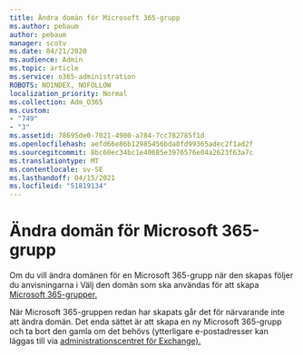 ```yaml
---
title: Ändra domän för Microsoft 365-grupp
ms.author: pebaum
author: pebaum
manager: scotv
ms.date: 04/21/2020
ms.audience: Admin
ms.topic: article
ms.service: o365-administration
ROBOTS: NOINDEX, NOFOLLOW
localization_priority: Normal
ms.collection: Adm_O365
ms.custom:
- "749"
- "3"
ms.assetid: 78695de0-7021-4900-a784-7cc782785f1d
ms.openlocfilehash: aefd66e86b12985456bda8fd99365adec2f1ad2f
ms.sourcegitcommit: 8bc60ec34bc1e40685e3976576e04a2623f63a7c
ms.translationtype: MT
ms.contentlocale: sv-SE
ms.lasthandoff: 04/15/2021
ms.locfileid: "51819134"
---
```

# <a name="change-the-domain-for-microsoft-365-group"></a>Ändra domän för Microsoft 365-grupp

Om du vill ändra domänen för en Microsoft 365-grupp när den skapas följer du anvisningarna i Välj den domän som ska användas för att skapa [Microsoft 365-grupper.](https://docs.microsoft.com/microsoft-365/admin/create-groups/choose-domain-to-create-groups)
  
När Microsoft 365-gruppen redan har skapats går det för närvarande inte att ändra domän. Det enda sättet är att skapa en ny Microsoft 365-grupp och ta bort den gamla om det behövs (ytterligare e-postadresser kan läggas till via [administrationscentret för Exchange).](https://outlook.office365.com/ecp.aspx)